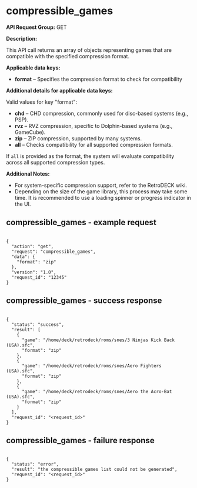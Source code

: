 # compressible_games

**API Request Group:** GET

**Description:**

This API call returns an array of objects representing games that are compatible with the specified compression format. 

**Applicable data keys:** 

- **format** – Specifies the compression format to check for compatibility

**Additional details for applicable data keys:**

Valid values for key "format":

- **chd** – CHD compression, commonly used for disc-based systems (e.g., PSP).
- **rvz** – RVZ compression, specific to Dolphin-based systems (e.g., GameCube).
- **zip** – ZIP compression, supported by many systems.
- **all** – Checks compatibility for all supported compression formats.

If `all` is provided as the format, the system will evaluate compatibility across all supported compression types.

**Additional Notes:**

- For system-specific compression support, refer to the RetroDECK wiki.
- Depending on the size of the game library, this process may take some time. It is recommended to use a loading spinner or progress indicator in the UI.

## compressible_games - example request

```

{
  "action": "get",
  "request": "compressible_games",
  "data": {
    "format": "zip"
  },
  "version": "1.0",
  "request_id": "12345"
}

```

## compressible_games - success response

```

{
  "status": "success",
  "result": [
    {
      "game": "/home/deck/retrodeck/roms/snes/3 Ninjas Kick Back (USA).sfc",
      "format": "zip"
    },
    {
      "game": "/home/deck/retrodeck/roms/snes/Aero Fighters (USA).sfc",
      "format": "zip"
    },
    {
      "game": "/home/deck/retrodeck/roms/snes/Aero the Acro-Bat (USA).sfc",
      "format": "zip"
    }
  ],
  "request_id": "<request_id>"
}

```

## compressible_games - failure response

```

{
  "status": "error",
  "result": "the compressible games list could not be generated",
  "request_id": "<request_id>"
}

```


